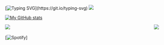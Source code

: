 [![Typing SVG](https://readme-typing-svg.herokuapp.com/?size=35&lines=Hello+There!;I%E2%80%99m+/Comder101.)](https://git.io/typing-svg) ![](https://komarev.com/ghpvc/?username=Comder101)
<!--
**Comder101/Comder101** is a ✨ _special_ ✨ repository because its `README.md` (this file) appears on your GitHub profile.

Here are some ideas to get you started:

- 🔭 I’m currently working on ...
- 🌱 I’m currently learning ...
- 👯 I’m looking to collaborate on ...
- 🤔 I’m looking for help with ...
- 💬 Ask me about ...
- 📫 How to reach me: ...
- 😄 Pronouns: ...
- ⚡ Fun fact: ...
-->
[![My GitHub stats](https://github-readme-statsme.vercel.app/api?username=comder101&hide=stars&count_private=true&show_icons=true&include_all_commits=true&card_width=600px&rank_icon=github)](https://github.com/Comder101/github-readme-statsme)


<a href="https://github.com/Comder101/NewsAggregator2.0">
  <img align="left" src="https://github-readme-statsme.vercel.app/api/pin/?username=Comder101&repo=newsaggregator2.0&show_owner=true" />
</a>
<a href="https://github.com/Comder101/Wordcloudx">
   <img align="right" src="https://github-readme-statsme.vercel.app/api/pin/?username=Comder101&repo=wordcloudx&show_owner=true" />
</a>

<br><br>
[![Spotify](https://now-playing-spotify-beryl.vercel.app/api/spotify?background_color=0d1117&border_color=ffffff)]
